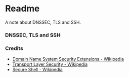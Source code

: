 # Readme
A note about DNSSEC, TLS and SSH.

### DNSSEC, TLS and SSH

### Credits
- [Domain Name System Security Extensions - Wikipedia](https://en.wikipedia.org/wiki/Domain_Name_System_Security_Extensions)
- [Transport Layer Security - Wikipedia](https://en.wikipedia.org/wiki/Transport_Layer_Security)
- [Secure Shell - Wikipedia](https://en.wikipedia.org/wiki/Secure_Shell)
